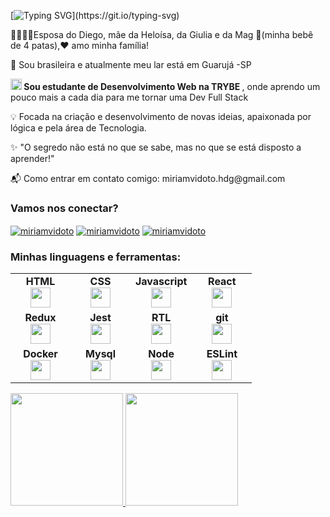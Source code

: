 [![Typing SVG](https://readme-typing-svg.herokuapp.com?color=%AD0DD9&width=450&lines=Olá,+tudo+Bem?;Meu+nome+é+Miriam!)](https://git.io/typing-svg)

<p>👨‍👩‍👧‍👧Esposa do Diego, mãe da Heloísa, da Giulia e da Mag 🐶(minha bebê de 4 patas),❤️ amo minha família! </p>

<p>📍 Sou brasileira e atualmente meu lar está em Guarujá -SP</p>

<p><img src="https://emoji.slack-edge.com/TMDDFEPFU/trybe/54202dc3a934a845.png" height="18px" width="18px"><strong> Sou estudante de Desenvolvimento Web na TRYBE  </strong>, onde aprendo um pouco mais a cada dia para me tornar uma Dev Full Stack</p>

<p>💡 Focada na criação e desenvolvimento de novas ideias, apaixonada por lógica e pela área de Tecnologia.</p>

<p>✨ "O segredo não está no que se sabe, mas no que se está disposto a aprender!"</p>

<p>📬 Como entrar em contato comigo: miriamvidoto.hdg@gmail.com </p>

<h3 align="left">Vamos nos conectar?</h3>
<p align="left">
<a href="https://www.linkedin.com/in/miriam-vidoto/" target="blank"><img align="center" src="https://img.shields.io/badge/LinkedIn-0077B5?style=for-the-badge&logo=linkedin&logoColor=white" alt="miriamvidoto" /></a>
<a href="https://m.facebook.com/miriamvidoto.hdg" target="blank"><img align="center" src="https://img.shields.io/badge/Facebook-1877F2?style=for-the-badge&logo=facebook&logoColor=white" alt="miriamvidoto"  /></a>
<a href="https://www.instagram.com/miriam_vidoto/" target="_blank"><img align="center" src="https://img.shields.io/badge/Instagram-E4405F?style=for-the-badge&logo=instagram&logoColor=white" alt="miriamvidoto"  /></a>
</p>  

<div>
<h3 align="left">Minhas linguagens e ferramentas:</h3>
<table width="320px">
    <tbody>
        <tr valign="top">
            <td width="80px" align="center">
            <span><strong>HTML</strong></span><br>
            <img height="32" src="https://cdn.jsdelivr.net/gh/devicons/devicon/icons/html5/html5-original.svg">
            </td>
            <td width="80px" align="center">
            <span><strong>CSS</strong></span><br>
            <img height="32px" src="https://cdn.jsdelivr.net/gh/devicons/devicon/icons/css3/css3-original.svg">
            </td>
            <td width="80px" align="center">
            <span><strong>Javascript</strong></span><br>
            <img height="32px" src="https://upload.vectorlogo.zone/logos/javascript/images/239ec8a4-163e-4792-83b6-3f6d96911757.svg">
            </td>
            <td width="80px" align="center">
            <span><strong>React</strong></span><br>
            <img height="32px" src="https://cdn.jsdelivr.net/gh/devicons/devicon/icons/react/react-original.svg">
            </td>
        </tr>
        <tr valign="top">
            <td width="80px" align="center">
            <span><strong>Redux</strong></span><br>
            <img height="32" src="https://cdn.worldvectorlogo.com/logos/redux.svg">
            </td>
            <td width="80px" align="center">
            <span><strong>Jest</strong></span><br>
            <img height="32px" src="https://www.vectorlogo.zone/logos/jestjsio/jestjsio-icon.svg">
            </td>
            <td width="80px" align="center">
            <span><strong>RTL</strong></span><br>
            <img height="32" src="https://testing-library.com/img/octopus-128x128.png">
            </td>
            <td width="80px" align="center">
            <span><strong>git</strong></span><br>
            <img height="32px" src="https://cdn.jsdelivr.net/gh/devicons/devicon/icons/git/git-plain.svg">
            </td>
        </tr>
        <tr valign="top">
            <td width="80px" align="center">
            <span><strong>Docker</strong></span><br>
            <img height="32" src="https://www.vectorlogo.zone/logos/docker/docker-icon.svg">
            </td>
            <td width="80px" align="center">
            <span><strong>Mysql</strong></span><br>
            <img height="32px" src="https://www.vectorlogo.zone/logos/mysql/mysql-ar21.svg">
            </td>
            <td width="80px" align="center">
            <span><strong>Node</strong></span><br>
            <img height="32px" src="https://www.vectorlogo.zone/logos/nodejs/nodejs-icon.svg">
            </td>
            <td width="80px" align="center">
            <span><strong>ESLint</strong></span><br>
            <img height="32px" src="https://www.vectorlogo.zone/logos/eslint/eslint-icon.svg">
            </td>
        </tr>
    </tbody>
</table>  
</div>

<div>
  <a href="https://github.com/MiriamVidoto">
  <img height="180em" src="https://github-readme-stats.vercel.app/api?username=MiriamVidoto&show_icons=true&theme=dracula&include_all_commits=true&count_private=true"/>
  <img height="180em" src="https://github-readme-stats.vercel.app/api/top-langs/?username=MiriamVidoto&layout=compact&langs_count=7&theme=dracula"/>
</div>
